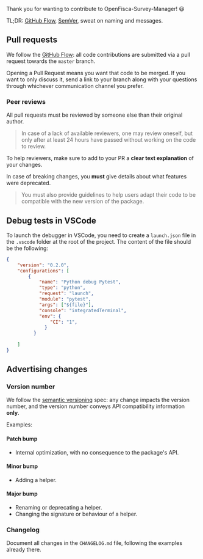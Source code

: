 Thank you for wanting to contribute to OpenFisca-Survey-Manager! :smiley:

TL;DR: [GitHub Flow](https://guides.github.com/introduction/flow/), [SemVer](http://semver.org/), sweat on naming and messages.


## Pull requests

We follow the [GitHub Flow](https://guides.github.com/introduction/flow/): all code contributions are submitted via a pull request towards the `master` branch.

Opening a Pull Request means you want that code to be merged. If you want to only discuss it, send a link to your branch along with your questions through whichever communication channel you prefer.


### Peer reviews

All pull requests must be reviewed by someone else than their original author.

> In case of a lack of available reviewers, one may review oneself, but only after at least 24 hours have passed without working on the code to review.

To help reviewers, make sure to add to your PR a **clear text explanation** of your changes.

In case of breaking changes, you **must** give details about what features were deprecated.

> You must also provide guidelines to help users adapt their code to be compatible with the new version of the package.

## Debug tests in VSCode

To launch the debugger in VSCode, you need to create a `launch.json` file in the `.vscode` folder at the root of the project. The content of the file should be the following:

```json
{
    "version": "0.2.0",
    "configurations": [
        {
            "name": "Python debug Pytest",
            "type": "python",
            "request": "launch",
            "module": "pytest",
            "args": ["${file}"],
            "console": "integratedTerminal",
            "env": {
                "CI": "1",
              }
          }
          
    ]
}
```

## Advertising changes

### Version number

We follow the [semantic versioning](http://semver.org/) spec: any change impacts the version number, and the version number conveys API compatibility information **only**.

Examples:

#### Patch bump

- Internal optimization, with no consequence to the package's API.

#### Minor bump

- Adding a helper.

#### Major bump

- Renaming or deprecating a helper.
- Changing the signature or behaviour of a helper.


### Changelog

Document all changes in the `CHANGELOG.md` file, following the examples already there.
